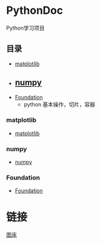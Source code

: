 # PythonDoc
Python学习项目


## 目录

- [matplotlib](#matplotlib)
- [numpy](#numpy)
    - 
- [Foundation](#Foundation)
    - python 基本操作，切片，容器
### matplotlib
- [matplotlib](matplotlib/README.md)

### numpy
- [numpy](numpy/README.md)

### Foundation
- [Foundation](Foundation/README.md)
# 链接
[图床](https://zhouchengzhu-01.coding.net/p/picture_host/attachment)